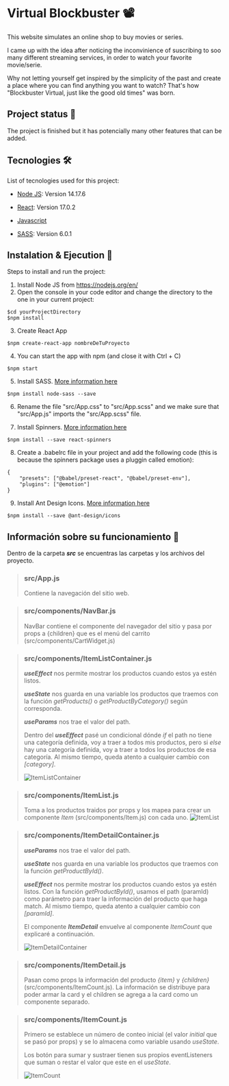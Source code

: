 # Virtual Blockbuster 📽️

This website simulates an online shop to buy movies or series.

I came up with the idea after noticing the inconvinience of suscribing to soo many different streaming services, in order to watch your favorite movie/serie.

Why not letting yourself get inspired by the simplicity of the past and create a place where you can find anything you want to watch? That's how "Blockbuster Virtual, just like the good old times" was born.
 
## Project status 🚧

The project is finished but it has potencially many other features that can be added.
 
## Tecnologies 🛠️

List of tecnologies used for this project:

- [Node JS](https://nodejs.org/es/): Version 14.17.6

- [React](https://es.reactjs.org/): Version 17.0.2

- [Javascript](https://www.javascript.com/)

- [SASS](https://sass-lang.com/): Version 6.0.1

## Instalation & Ejecution 🚀

Steps to install and run the project:

1. Install Node JS from https://nodejs.org/en/
2. Open the console in your code editor and change the directory to the one in your current project:
```
$cd yourProjectDirectory
$npm install
```
3. Create React App
```
$npm create-react-app nombreDeTuProyecto
```
4. You can start the app with npm (and close it with Ctrl + C)
```
$npm start
```
5. Install SASS. [More information here](https://create-react-app.dev/docs/adding-a-sass-stylesheet/)
```
$npm install node-sass --save
```
6. Rename the file "src/App.css" to "src/App.scss" and we make sure that "src/App.js" imports the "src/App.scss" file. 

7. Install Spinners. [More information here](https://www.davidhu.io/react-spinners/)
```
$npm install --save react-spinners
```
8. Create a .babelrc file in your project and add the following code (this is because the spinners package uses a pluggin called emotion):
```
{
    "presets": ["@babel/preset-react", "@babel/preset-env"],
    "plugins": ["@emotion"]
}
```
9. Install Ant Design Icons. [More information here](https://ant.design/components/icon/)
```
$npm install --save @ant-design/icons
```

## Información sobre su funcionamiento 🍿

Dentro de la carpeta ***src*** se encuentras las carpetas y los archivos del proyecto.

> ### src/App.js
> Contiene la navegación del sitio web. 

> ### src/components/NavBar.js
> NavBar contiene el componente del navegador del sitio y pasa por props a {children} que es el menú del carrito (src/components/CartWidget.js)

> ### src/components/ItemListContainer.js
> ***useEffect*** nos permite mostrar los productos cuando estos ya estén listos.
> 
> ***useState*** nos guarda en una variable los productos que traemos con la función *getProducts()* o *getProductByCategory()* según corresponda.
> 
> ***useParams*** nos trae el valor del path.
> 
> Dentro del ***useEffect*** pasé un condicional dónde *if* el path no tiene una categoría definida, voy a traer a todos mis productos, pero si *else* hay una categoría definida, voy a traer a todos los productos de esa categoría. Al mismo tiempo, queda atento a cualquier cambio con *[category]*.
>
>![ItemListContainer](http://imgfz.com/i/dyQw06U.png)

> ### src/components/ItemList.js
> Toma a los productos traidos por props y los mapea para crear un componente *Item* (src/components/Item.js) con cada uno.
>![ItemList](http://imgfz.com/i/Df62toE.png) 

> ### src/components/ItemDetailContainer.js
> ***useParams*** nos trae el valor del path.
> 
> ***useState*** nos guarda en una variable los productos que traemos con la función *getProductById()*.
>
> ***useEffect*** nos permite mostrar los productos cuando estos ya estén listos. Con la función *getProductById()*, usamos el path (paramId) como parámetro para traer la información del producto que haga match. Al mismo tiempo, queda atento a cualquier cambio con *[paramId]*.
>
> El componente ***ItemDetail*** envuelve al componente *ItemCount* que explicaré a continuación.
> 
>![ItemDetailContainer](http://imgfz.com/i/4jdVlOq.png) 

> ### src/components/ItemDetail.js
> Pasan como props la información del producto *{item}* y *{children}* (src/components/ItemCount.js). La información se distribuye para poder armar la card y el children se agrega a la card como un componente separado.

> ### src/components/ItemCount.js
> Primero se establece un número de conteo inicial (el valor *initial* que se pasó por props) y se lo almacena como variable usando *useState*.
>
> Los botón para sumar y sustraer tienen sus propios eventListeners que suman o restar el valor que este en el *useState*.
>
> ![ItemCount](http://imgfz.com/i/Rxase4w.png)
